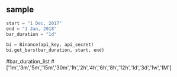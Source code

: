 ## sample  

```python
start = "1 Dec, 2017"  
end = "1 Jan, 2018"  
bar_duration = "1d"  

bi = Binance(api_key, api_secret)  
bi.get_bars(bar_duration, start, end)  
```

#bar_duration_list
#['1m','3m','5m','15m','30m','1h','2h','4h','6h','8h','12h','1d','3d','1w','1M']

